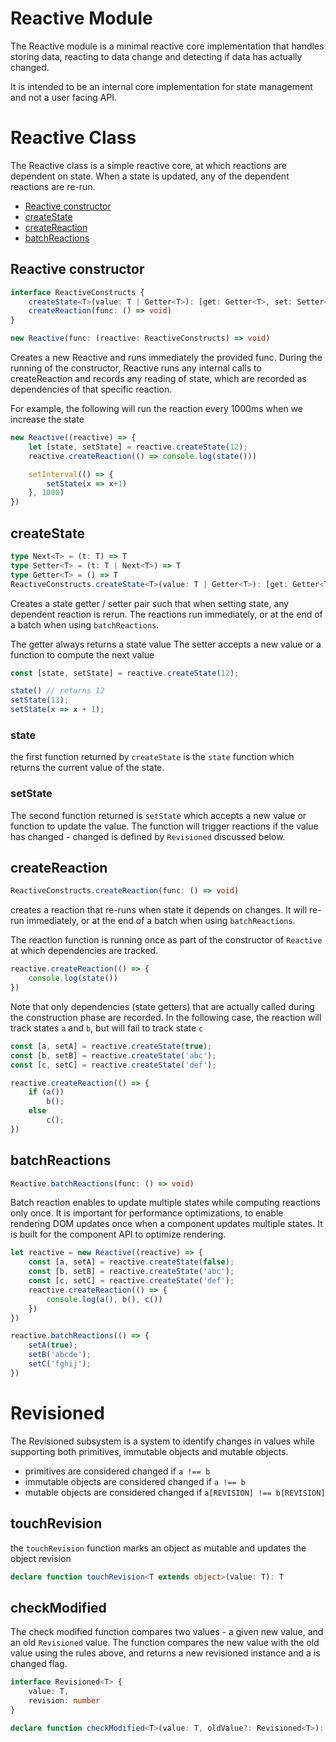 # Reactive Module

The Reactive module is a minimal reactive core implementation that handles storing data, 
reacting to data change and detecting if data has actually changed.

It is intended to be an internal core implementation for state management and not a user facing API.

# Reactive Class        
                                     
The Reactive class is a simple reactive core, at which reactions are dependent on state. 
When a state is updated, any of the dependent reactions are re-run. 

* [Reactive constructor](#constructor)
* [createState](#createState)
* [createReaction](#createReaction)
* [batchReactions](#batchReactions)

## <a name="constructor">Reactive constructor</a>
```typescript
interface ReactiveConstructs {
    createState<T>(value: T | Getter<T>): [get: Getter<T>, set: Setter<T>]
    createReaction(func: () => void)
}

new Reactive(func: (reactive: ReactiveConstructs) => void)
```

Creates a new Reactive and runs immediately the provided func. During the running of the constructor,
Reactive runs any internal calls to createReaction and records any reading of state, which are recorded 
as dependencies of that specific reaction.

For example, the following will run the reaction every 1000ms when we increase the state

```typescript
new Reactive((reactive) => {
    let [state, setState] = reactive.createState(12);
    reactive.createReaction(() => console.log(state()))

    setInterval(() => {
        setState(x => x+1)
    }, 1000)
})

```

## <a name="createState">createState</a>
```typescript
type Next<T> = (t: T) => T
type Setter<T> = (t: T | Next<T>) => T
type Getter<T> = () => T
ReactiveConstructs.createState<T>(value: T | Getter<T>): [get: Getter<T>, set: Setter<T>]
```

Creates a state getter / setter pair such that when setting state, any dependent reaction is rerun.
The reactions run immediately, or at the end of a batch when using `batchReactions`.

The getter always returns a state value
The setter accepts a new value or a function to compute the next value

```typescript
const [state, setState] = reactive.createState(12);

state() // returns 12
setState(13);
setState(x => x + 1);
```

### state

the first function returned by `createState` is the `state` function which returns the current value of the state.

### setState

The second function returned is `setState` which accepts a new value or function to update the value.
The function will trigger reactions if the value has changed - changed is defined by `Revisioned` discussed below.

## <a name="createReaction">createReaction</a>
```typescript
ReactiveConstructs.createReaction(func: () => void)
```

creates a reaction that re-runs when state it depends on changes. 
It will re-run immediately, or at the end of a batch when using `batchReactions`.

The reaction function is running once as part of the constructor of `Reactive` at which dependencies are 
tracked.

```typescript
reactive.createReaction(() => {
    console.log(state())
})
```

Note that only dependencies (state getters) that are actually called during the construction phase are recorded.
In the following case, the reaction will track states `a` and `b`, but will fail to track state `c`

```typescript
const [a, setA] = reactive.createState(true);
const [b, setB] = reactive.createState('abc');
const [c, setC] = reactive.createState('def');

reactive.createReaction(() => {
    if (a())
        b();
    else
        c();
})
```


## <a name="batchReactions">batchReactions</a>
```typescript
Reactive.batchReactions(func: () => void)
```

Batch reaction enables to update multiple states while computing reactions only once. It is important for 
performance optimizations, to enable rendering DOM updates once when a component updates multiple states. It 
is built for the component API to optimize rendering.

```typescript
let reactive = new Reactive((reactive) => {
    const [a, setA] = reactive.createState(false);
    const [b, setB] = reactive.createState('abc');
    const [c, setC] = reactive.createState('def');
    reactive.createReaction(() => {
        console.log(a(), b(), c())
    })
})

reactive.batchReactions(() => {
    setA(true);
    setB('abcde');
    setC('fghij');
})
```

# Revisioned

The Revisioned subsystem is a system to identify changes in values while supporting both primitives, 
immutable objects and mutable objects.

* primitives are considered changed if `a !== b`
* immutable objects are considered changed if `a !== b`
* mutable objects are considered changed if `a[REVISION] !== b[REVISION]`
                                                     
## touchRevision

the `touchRevision` function marks an object as mutable and updates the object revision 

```typescript
declare function touchRevision<T extends object>(value: T): T
```

## checkModified

The check modified function compares two values - a given new value, and an old `Revisioned` value.
The function compares the new value with the old value using the rules above, and returns a 
new revisioned instance and a is changed flag.

```typescript
interface Revisioned<T> {
    value: T,
    revision: number
}

declare function checkModified<T>(value: T, oldValue?: Revisioned<T>): [Revisioned<T>, boolean]
```
